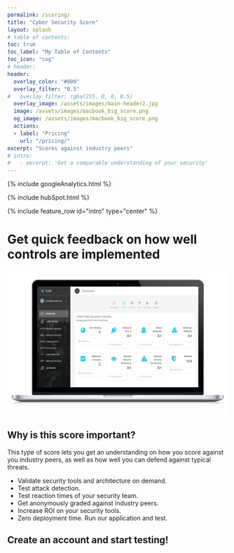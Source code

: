 ```yaml
---
permalink: /scoring/
title: "Cyber Security Score"
layout: splash
# table of contents:
toc: true
toc_label: "My Table of Contents"
toc_icon: "cog"
# header:
header:
  overlay_color: "#000"
  overlay_filter: "0.5"
#   overlay_filter: rgba(255, 0, 0, 0.5)
  overlay_image: /assets/images/main-header2.jpg
  image: /assets/images/macbook_big_score.png
  og_image: /assets/images/macbook_big_score.png
  actions:
  - label: "Pricing"
    url: "/pricing/"
excerpt: "Scores against industry peers"
# intro: 
#   - excerpt: 'Get a comparable understanding of your security'
---
```

<!-- Google analytics -->
{% include googleAnalytics.html %}
<!-- Hub Spot analytics -->
{% include hubSpot.html %}

{% include feature_row id="intro" type="center" %}

# Get quick feedback on how well controls are implemented
[![Get graded against industry peers](/assets/images/macbook_big_score.png)](/assets/images/macbook_big_score.png)
## Why is this score important?
This type of score lets you get an understanding on how you score against you industry peers, as well as how well you can defend against typical threats.

* Validate security tools and architecture on demand.
* Test attack detection.
* Test reaction times of your security team.
* Get anonymously graded against industry peers.
* Increase ROI on your security tools.
* Zero deployment time. Run our application and test.  


## Create an account and start testing!

<script charset="utf-8" type="text/javascript" src="//js.hsforms.net/forms/shell.js"></script>
<script>
  hbspt.forms.create({
	portalId: "8898112",
	formId: "2b1cfdb3-6618-4dd8-86e4-4786274c0d38"
});
</script>